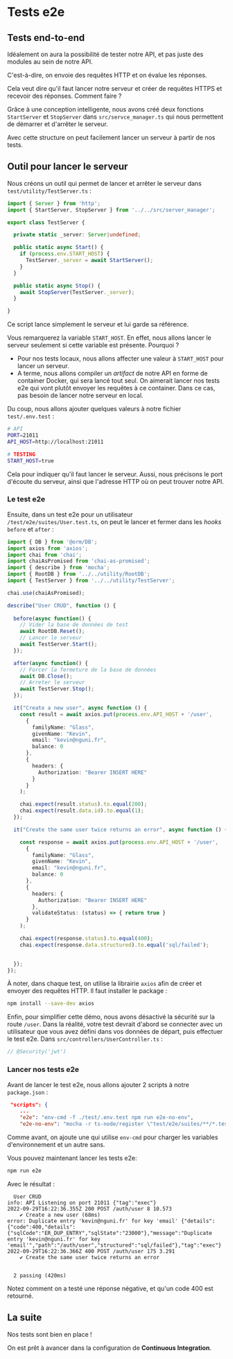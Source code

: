 # Tests e2e

## Tests end-to-end

Idéalement on aura la possibilité de tester notre API, et pas juste des modules au sein de notre API.

C'est-à-dire, on envoie des requêtes HTTP et on évalue les réponses.

Cela veut dire qu'il faut lancer notre serveur et créer de requêtes HTTPS et recevoir des réponses. Comment faire ?

Grâce à une conception intelligente, nous avons créé deux fonctions `StartServer` et `StopServer` dans `src/servce_manager.ts` qui nous permettent de démarrer et d'arrêter le serveur.

Avec cette structure on peut facilement lancer un serveur à partir de nos tests.

## Outil pour lancer le serveur

Nous créons un outil qui permet de lancer et arrêter le serveur dans `test/utility/TestServer.ts` :

```ts
import { Server } from 'http';
import { StartServer, StopServer } from '../../src/server_manager';

export class TestServer {

  private static _server: Server|undefined;

  public static async Start() {    
    if (process.env.START_HOST) {
      TestServer._server = await StartServer();
    }
  }

  public static async Stop() {
    await StopServer(TestServer._server);
  }

}
```

Ce script lance simplement le serveur et lui garde sa référence.

Vous remarquerez la variable `START_HOST`. En effet, nous allons lancer le serveur seulement si cette variable est présente. Pourquoi ?

* Pour nos tests locaux, nous allons affecter une valeur à `START_HOST` pour lancer un serveur.
* A terme, nous allons compiler un _artifact_ de notre API en forme de container Docker, qui sera lancé tout seul. On aimerait lancer nos tests e2e qui vont plutôt envoyer les requêtes à ce container. Dans ce cas, pas besoin de lancer notre serveur en local.

Du coup, nous allons ajouter quelques valeurs à notre fichier `test/.env.test` :

```sh
# API 
PORT=21011
API_HOST=http://localhost:21011

# TESTING
START_HOST=true
```

Cela pour indiquer qu'il faut lancer le serveur. Aussi, nous précisons le port d'écoute du serveur, ainsi que l'adresse HTTP où on peut trouver notre API.

### Le test e2e

Ensuite, dans un test e2e pour un utilisateur `/test/e2e/suites/User.test.ts`, on peut le lancer et fermer dans les _hooks_ `before` et `after` :

```ts
import { DB } from '@orm/DB';
import axios from 'axios';
import chai from 'chai';
import chaiAsPromised from 'chai-as-promised';
import { describe } from 'mocha';
import { RootDB } from '../../utility/RootDB';
import { TestServer } from '../../utility/TestServer';

chai.use(chaiAsPromised);

describe("User CRUD", function () {
  
  before(async function() {
    // Vider la base de données de test
    await RootDB.Reset();
    // Lancer le serveur
    await TestServer.Start();
  });

  after(async function() {
    // Forcer la fermeture de la base de données
    await DB.Close();
    // Arreter le serveur
    await TestServer.Stop();    
  });

  it("Create a new user", async function () {
    const result = await axios.put(process.env.API_HOST + '/user', 
      {
        familyName: "Glass",
        givenName: "Kevin",
        email: "kevin@nguni.fr",
        balance: 0
      }, 
      {
        headers: {
          Authorization: "Bearer INSERT HERE"
        }
      }
    );

    chai.expect(result.status).to.equal(200);
    chai.expect(result.data.id).to.equal(1);    
  });

  it("Create the same user twice returns an error", async function () {

    const response = await axios.put(process.env.API_HOST + '/user', 
      {
        familyName: "Glass",
        givenName: "Kevin",
        email: "kevin@nguni.fr",
        balance: 0
      }, 
      {        
        headers: {
          Authorization: "Bearer INSERT HERE"
        },
        validateStatus: (status) => { return true }
      }
    );

    chai.expect(response.status).to.equal(400);
    chai.expect(response.data.structured).to.equal('sql/failed');
        

  });
});
```

À noter, dans chaque test, on utilise la librairie `axios` afin de créer et envoyer des requêtes HTTP. Il faut installer le package :

```sh
npm install --save-dev axios
```

Enfin, pour simplifier cette démo, nous avons désactivé la sécurité sur la route `/user`. Dans la réalité, votre test devrait d'abord se connecter avec un utilisateur que vous avez défini dans vos données de départ, puis effectuer le test e2e.  Dans `src/controllers/UserController.ts` :

```ts
// @Security('jwt')  
```


### Lancer nos tests e2e

Avant de lancer le test e2e, nous allons ajouter 2 scripts à notre `package.json` :

```json
 "scripts": {
    ...
    "e2e": "env-cmd -f ./test/.env.test npm run e2e-no-env",
    "e2e-no-env": "mocha -r ts-node/register \"test/e2e/suites/**/*.test.ts\""

```

Comme avant, on ajoute une qui utilise `env-cmd` pour charger les variables d'environnement et un autre sans.

Vous pouvez maintenant lancer les tests e2e:

```sh
npm run e2e
```

Avec le résultat :

```
  User CRUD
info: API Listening on port 21011 {"tag":"exec"}
2022-09-29T16:22:36.355Z 200 POST /auth/user 8 10.573
    ✔ Create a new user (68ms)
error: Duplicate entry 'kevin@nguni.fr' for key 'email' {"details":{"code":400,"details":{"sqlCode":"ER_DUP_ENTRY","sqlState":"23000"},"message":"Duplicate entry 'kevin@nguni.fr' for key 'email'","path":"/auth/user","structured":"sql/failed"},"tag":"exec"}
2022-09-29T16:22:36.366Z 400 POST /auth/user 175 3.291
    ✔ Create the same user twice returns an error


  2 passing (420ms)
```

Notez comment on a testé une réponse négative, et qu'un code 400 est retourné.

## La suite

Nos tests sont bien en place !

On est prêt à avancer dans la configuration de **Continuous Integration**.

